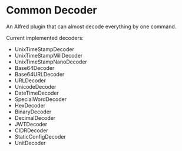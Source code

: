 # Common Decoder

An Alfred plugin that can almost decode everything by one command.

Current implemented decoders:

- UnixTimeStampDecoder
- UnixTimeStampMillDecoder
- UnixTimeStampNanoDecoder
- Base64Decoder
- Base64URLDecoder
- URLDecoder
- UnicodeDecoder
- DateTimeDecoder
- SpecialWordDecoder
- HexDecoder
- BinaryDecoder
- DecimalDecoder
- JWTDecoder
- CIDRDecoder
- StaticConfigDecoder
- UnitDecoder